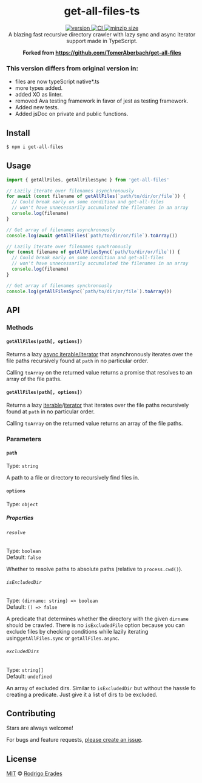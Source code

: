 <h1 align="center">
  get-all-files-ts
</h1>

<div align="center">
  <a href="https://npmjs.org/package/get-all-files-ts">
    <img src="https://badgen.now.sh/npm/v/get-all-files-ts" alt="version" />
  </a>
  <a href="https://github.com/area73/get-all-files-ts/actions">
    <img src="https://github.com/area73/get-all-files-ts/workflows/CI/badge.svg" alt="CI" />
  </a>
  <a href="https://bundlephobia.com/result?p=get-all-files-ts">
    <img src="https://badgen.net/bundlephobia/minzip/get-all-files-ts" alt="minzip size" />
  </a>
</div>

<div align="center">
  A blazing fast recursive directory crawler with lazy sync and async iterator support made in TypeScript.

  **Forked from https://github.com/TomerAberbach/get-all-files**
</div>




### This version differs from original version in:

* files are now typeScript native*.ts
* more types added.
* added XO as linter.
* removed Ava testing framework in favor of  jest as testing framework.
* Added new tests.
* Added jsDoc on private and public functions.


## Install

```sh
$ npm i get-all-files
```

## Usage

```js
import { getAllFiles, getAllFilesSync } from 'get-all-files'

// Lazily iterate over filenames asynchronously
for await (const filename of getAllFiles(`path/to/dir/or/file`)) {
  // Could break early on some condition and get-all-files
  // won't have unnecessarily accumulated the filenames in an array
  console.log(filename)
}

// Get array of filenames asynchronously
console.log(await getAllFiles(`path/to/dir/or/file`).toArray())

// Lazily iterate over filenames synchronously
for (const filename of getAllFilesSync(`path/to/dir/or/file`)) {
  // Could break early on some condition and get-all-files
  // won't have unnecessarily accumulated the filenames in an array
  console.log(filename)
}

// Get array of filenames synchronously
console.log(getAllFilesSync(`path/to/dir/or/file`).toArray())
```

## API

### Methods

#### `getAllFiles(path[, options])`

Returns a lazy
[async iterable/iterator](https://developer.mozilla.org/en-US/docs/Web/JavaScript/Reference/Global_Objects/Symbol/asyncIterator)
that asynchronously iterates over the file paths recursively found at `path` in
no particular order.

Calling `toArray` on the returned value returns a promise that resolves to an
array of the file paths.

#### `getAllFiles(path[, options])`

Returns a lazy
[iterable](https://developer.mozilla.org/en-US/docs/Web/JavaScript/Reference/Iteration_protocols#The_iterable_protocol)/[iterator](https://developer.mozilla.org/en-US/docs/Web/JavaScript/Reference/Iteration_protocols#The_iterator_protocol)
that iterates over the file paths recursively found at `path` in no particular
order.

Calling `toArray` on the returned value returns an array of the file paths.

### Parameters

#### `path`

Type: `string`

A path to a file or directory to recursively find files in.

#### `options`

Type: `object`

##### Properties

###### `resolve`

Type: `boolean`\
Default: `false`

Whether to resolve paths to absolute paths (relative to `process.cwd()`).

###### `isExcludedDir`

Type: `(dirname: string) => boolean`\
Default: `() => false`

A predicate that determines whether the directory with the given `dirname`
should be crawled. There is no `isExcludedFile` option because you can exclude
files by checking conditions while lazily iterating using`getAllFiles.sync` or
`getAllFiles.async`.

###### `excludedDirs`

Type: `string[]`\
Default: `undefined`

An array of excluded dirs. Similar to `isExcludedDir` but without the hassle fo creating a predicate. Just give it a list of dirs to be excluded.

## Contributing

Stars are always welcome!

For bugs and feature requests,
[please create an issue](https://github.com/area73/get-all-files-ts/issues/new).

## License

[MIT](https://github.com/area73/get-all-files-ts/blob/main/license) ©
[Rodrigo Erades](https://github.com/area73)
